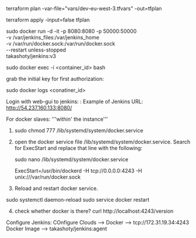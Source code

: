terraform plan -var-file="vars/dev-eu-west-3.tfvars" -out=tfplan

terraform apply -input=false tfplan 

sudo docker run -d -it -p 8080:8080 -p 50000:50000 \
-v /var/jenkins_files:/var/jenkins_home \
-v /var/run/docker.sock:/var/run/docker.sock \
--restart unless-stopped \
takashoty/jenkins:v3



sudo docker exec -i <container_id> bash

grab the initial key for first authorization:

sudo docker logs <conatiner_id>

Login with web-gui to jenkins:
<Public IPv4 address of instance>:<port>
Example of Jenkins URL: http://54.237.160.133:8080/

For docker slaves:
'''within' the instance'''
1. sudo chmod 777 /lib/systemd/system/docker.service

2. open the docker service file /lib/systemd/system/docker.service. Search for ExecStart and replace that line with the following:

      sudo nano /lib/systemd/system/docker.service

      ExecStart=/usr/bin/dockerd -H tcp://0.0.0.0:4243 -H unix:///var/run/docker.sock

3. Reload and restart docker service.

sudo systemctl daemon-reload
sudo service docker restart

4. check whether docker is there?
curl http://localhost:4243/version

Configure Jenkins:
COnfigure Clouds --> Docker --> tcp://172.31.19.34:4243
Docker Image --> takashoty/jenkins:agent